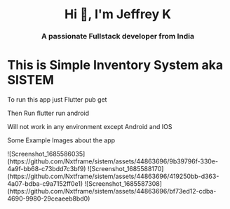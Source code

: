 <h1 align="center">Hi 👋, I'm Jeffrey K</h1>
<h3 align="center">A passionate Fullstack developer from India</h3>

<h1> This is Simple Inventory System aka SISTEM</h1>
<p>To run this app just Flutter pub get</p>
<p>Then Run flutter run android</p>
<p color="red">Will not work in any environment except Android and IOS</p>
<p>Some Example Images about the app</p>
![Screenshot_1685586035](https://github.com/Nxtframe/sistem/assets/44863696/9b39796f-330e-4a9f-bb68-c73bdd7c3bf9)
![Screenshot_1685588170](https://github.com/Nxtframe/sistem/assets/44863696/419250bb-d363-4a07-bdba-c9a7152ff0e1)
![Screenshot_1685587308](https://github.com/Nxtframe/sistem/assets/44863696/bf73ed12-cdba-4690-9980-29ceaeeb8bd0)
